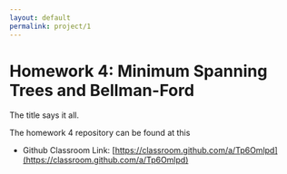 ```yaml
---
layout: default
permalink: project/1
---
```


# Homework 4: Minimum Spanning Trees and Bellman-Ford

The title says it all. 

The homework 4 repository can be found at this

* Github Classroom Link: [https://classroom.github.com/a/Tp6Omlpd](https://classroom.github.com/a/Tp6Omlpd)


